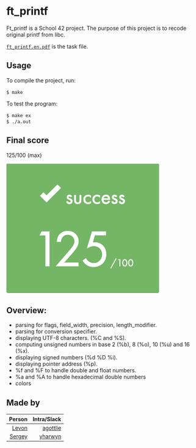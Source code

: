# ft_printf

Ft_printf is a School 42 project.
The purpose of this project is to recode original printf from libc.

[`ft_printf.en.pdf`](/ft_printf.en.pdf) is the task file.

## Usage

To compile the project, run:

```shell
$ make
```

To test the program:

```shell
$ make ex
$ ./a.out
```

## Final score

125/100 (max)

![](screenshots/score.png)

## Overview:

- parsing for flags, field_width, precision, length_modifier.
- parsing for conversion specifier.
- displaying UTF-8 characters. (%C and %S).
- computing unsigned numbers in base 2 (%b), 8 (%o), 10 (%u) and 16 (%x).
- displaying signed numbers (%d %D %i).
- displaying pointer address (%p).
- %f and %F to handle double and float numbers.
- %a and %A to handle hexadecimal double numbers
- colors

## Made by
|                                Person | Intra/Slack |
|--------------------------------------:|------:|
|   [Levon](https://github.com/levonka) | [agottlie](https://profile.intra.42.fr/users/agottlie) |
| [Sergey](https://github.com/yharwyn-) |  [yharwyn](https://profile.intra.42.fr/users/yharwyn-) |
